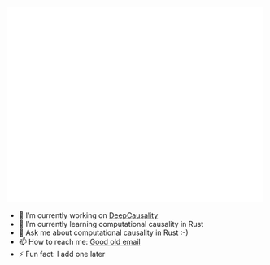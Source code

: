 
<picture>
  <img src="/github-metrics.svg" alt="Metrics">
</picture>

- 🔭 I’m currently working on [DeepCausality]([url](https://github.com/deepcausality-rs/deep_causality#readme))
- 🌱 I’m currently learning computational causality in Rust
- 💬 Ask me about computational causality in Rust :-)
- 📫 How to reach me: [Good old email]([url](https://deepcausality.com/contact/))
- ⚡ Fun fact: I add one later

<!--
**marvin-hansen/marvin-hansen** is a ✨ _special_ ✨ repository because its `README.md` (this file) appears on your GitHub profile.

Here are some ideas to get you started:

- 🔭 I’m currently working on ...
- 🌱 I’m currently learning ...
- 👯 I’m looking to collaborate on ...
- 🤔 I’m looking for help with ...
- 💬 Ask me about ...
- 📫 How to reach me: ...
- 😄 Pronouns: ...
- ⚡ Fun fact: ...
-->
